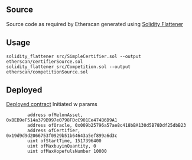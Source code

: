 ## Source

Source code as required by Etherscan generated using [Solidity Flattener](https://github.com/BlockCatIO/solidity-flattener)

## Usage

```
solidity_flattener src/SimpleCertifier.sol --output etherscan/certifierSource.sol
solidity_flattener src/Competition.sol --output etherscan/competitionSource.sol
```

## Deployed

[Deployed contract](https://etherscan.io/address/0x5652ac06e148b8c8d86c2c040fdbbbf98860ef47)
Initiated w params
```
        address ofMelonAsset, 0xBEB9eF514a379B997e0798FDcC901Ee474B6D9A1
        address ofOracle, 0x009b25796a57ae8c418bBA130d5B78Ddf25dbB23
        address ofCertifier, 0x19d9d9d2066753f0929b51b64643a5ef899a6d3c
        uint ofStartTime, 1517396400
        uint ofMaxbuyinQuantity, 0
        uint ofMaxHopefulsNumber 10000
```
